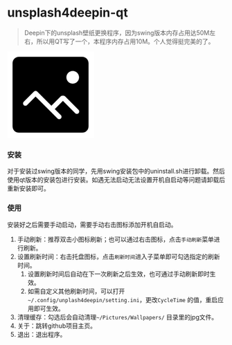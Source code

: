 # unsplash4deepin-qt
>  Deepin下的unsplash壁纸更换程序，因为swing版本内存占用达50M左右，所以用QT写了一个，本程序内存占用10M。个人觉得挺完美的了。


![Logo](https://github.com/shansb/unsplash4Deepin/blob/master/unsplash4Deepin/src/resource/Taskbar.png?raw=true)


### 安装

对于安装过swing版本的同学，先用swing安装包中的uninstall.sh进行卸载。然后使用qt版本的安装包进行安装。如遇无法启动无法设置开机自启动等问题请卸载后重新安装即可。

### 使用

安装好之后需要手动启动，需要手动右击图标添加开机自启动。

1. 手动刷新：推荐双击小图标刷新；也可以通过右击图标，点击`手动刷新`菜单进行刷新。
2. 设置刷新时间：右击托盘图标，点击`刷新时间`进入子菜单即可勾选指定的刷新时间。
   1. 设置刷新时间后自动在下一次刷新之后生效，也可通过手动刷新即时生效。
   2. 如需自定义其他刷新时间，可以打开`~/.config/unplash4deepin/setting.ini`，更改`CycleTime` 的值，重启应用即可生效。
3. 清理缓存：勾选后会自动清理`~/Pictures/Wallpapers/` 目录里的jpg文件。
4. 关于：跳转github项目主页。
5. 退出：退出程序。
